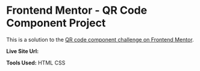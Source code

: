 # Frontend Mentor - QR Code Component Project

This is a solution to the [QR code component challenge on Frontend Mentor](https://www.frontendmentor.io/challenges/qr-code-component-iux_sIO_H).

**Live Site Url:** 

**Tools Used:**
HTML 
CSS
